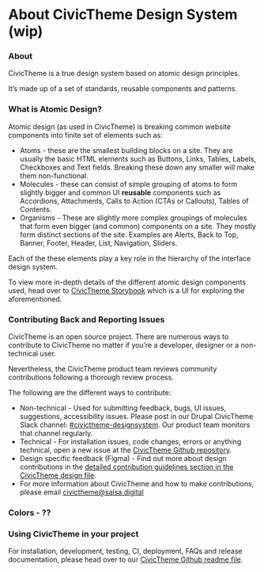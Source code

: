 # About CivicTheme Design System (wip)

### About <a href="#aboutcivicthemedesignsystem-wip-about" id="aboutcivicthemedesignsystem-wip-about"></a>

CivicTheme is a true design system based on atomic design principles.

It’s made up of a set of standards, reusable components and patterns.

### What is Atomic Design? <a href="#aboutcivicthemedesignsystem-wip-whatisatomicdesign" id="aboutcivicthemedesignsystem-wip-whatisatomicdesign"></a>

Atomic design (as used in CivicTheme) is breaking common website components into finite set of elements such as:

* Atoms - these are the smallest building blocks on a site. They are usually the basic HTML elements such as Buttons, Links, Tables, Labels, Checkboxes and Text fields. Breaking these down any smaller will make them non-functional.
* Molecules - these can consist of simple grouping of atoms to form slightly bigger and common UI **reusable** components such as Accordions, Attachments, Calls to Action (CTAs or Callouts), Tables of Contents.
* Organisms - These are slightly more complex groupings of molecules that form even bigger (and common) components on a site. They mostly form distinct sections of the site. Examples are Alerts, Back to Top, Banner, Footer, Header, List, Navigation, Sliders.

Each of the these elements play a key role in the hierarchy of the interface design system.

To view more in-depth details of the different atomic design components used, head over to [CivicTheme Storybook](http://civictheme.io/storybook) which is a UI for exploring the aforementioned.

### Contributing Back and Reporting Issues <a href="#aboutcivicthemedesignsystem-wip-contributingbackandreportingissues" id="aboutcivicthemedesignsystem-wip-contributingbackandreportingissues"></a>

CivicTheme is an open source project. There are numerous ways to contribute to CivicTheme no matter if you’re a developer, designer or a non-technical user.

Nevertheless, the CivicTheme product team reviews community contributions following a thorough review process.

The following are the different ways to contribute:

* Non-technical - Used for submitting feedback, bugs, UI issues, suggestions, accessibility issues. Please post in our Drupal CivicTheme Slack channel: [#civictheme-designsystem](https://drupal.slack.com/archives/C039UV0CQBZ). Our product team monitors that channel regularly.
* Technical - For installation issues, code changes, errors or anything technical, open a new issue at the [CivicTheme Github repository](https://github.com/salsadigitalauorg/civictheme\_source/issues).
* Design specific feedback (Figma) - Find out more about design contributions in the [detailed contribution guidelines section in the CivicTheme design file](https://www.figma.com/file/BMpoyUv9tXv91GXI8jRLJ3/CivicTheme.io%3A-Design-System-v1.1.0?node-id=1009%3A19330\&t=pe1ZX88EJctz6C8W-0).
* For more information about CivicTheme and how to make contributions, please email [civictheme@salsa.digital](mailto:civictheme@salsa.digital)

### Colors - ?? <a href="#aboutcivicthemedesignsystem-wip-colors" id="aboutcivicthemedesignsystem-wip-colors"></a>

### Using CivicTheme in your project <a href="#aboutcivicthemedesignsystem-wip-usingcivicthemeinyourproject" id="aboutcivicthemedesignsystem-wip-usingcivicthemeinyourproject"></a>

For installation, development, testing, CI, deployment, FAQs and release documentation, please head over to our [CivicTheme Github readme file](https://github.com/salsadigitalauorg/civictheme\_source).
